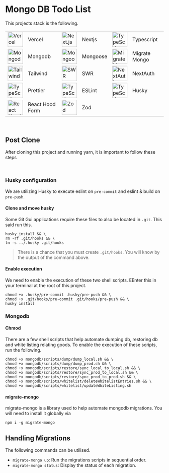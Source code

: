 # Mongo DB Todo List

This projects stack is the following.

<table>
  <tr>
    <td><img src="https://skillicons.dev/icons?i=vercel" width="48" height="48" alt="Vercel" /></td>
    <td>Vercel</td>
    <td><img src="https://skillicons.dev/icons?i=nextjs" width="48" height="48" alt="Next.js" /></td>
    <td>Nextjs</td>
    <td><img src="https://skillicons.dev/icons?i=ts" width="48" height="48" alt="TypeScript" /></td>
    <td>Typescript</td>
  </tr>
  <tr>
    <td><img src="https://skillicons.dev/icons?i=mongodb" width="48" height="48" alt="Mongodb" /></td>
    <td>Mongodb</td>
    <td><img src="https://github.com/PhilipRurka/todo-with-mongodb/blob/main/readme-assets/mongoose.png?raw=true" width="48" height="48" alt="Mongoose" /></td>
    <td>Mongoose</td>
    <td><img src="https://github.com/PhilipRurka/todo-with-mongodb/blob/main/readme-assets/migrate-mongo.png?raw=true" width="48" height="48" alt="Migrate Mongo" /></td>
    <td>Migrate Mongo</td>
  </tr>
  <tr>
    <td><img src="https://skillicons.dev/icons?i=tailwind" width="48" height="48" alt="Tailwind" /></td>
    <td>Tailwind</td>
    <td><img src="https://github.com/PhilipRurka/todo-with-mongodb/blob/main/readme-assets/swr.png?raw=true" width="48" height="48" alt="SWR" /></td>
    <td>SWR</td>
    <td><img src="https://github.com/PhilipRurka/todo-with-mongodb/blob/main/readme-assets/next-auth.png?raw=true" width="48" height="48" alt="NextAuth" /></td>
    <td>NextAuth</td>
  </tr>
  <tr>
    <td><img src="https://github.com/PhilipRurka/todo-with-mongodb/blob/main/readme-assets/prettier.png?raw=true" width="48" height="48" alt="TypeScript" /></td>
    <td>Prettier</td>
    <td><img src="https://github.com/PhilipRurka/todo-with-mongodb/blob/main/readme-assets/eslint.png?raw=true" width="48" height="48" alt="TypeScript" /></td>
    <td>ESLint</td>
    <td><img src="https://github.com/PhilipRurka/todo-with-mongodb/blob/main/readme-assets/husky.png?raw=true" width="48" height="48" alt="TypeScript" /></td>
    <td>Husky</td>
  </tr>
    <td><img src="https://github.com/PhilipRurka/todo-with-mongodb/blob/main/readme-assets/react-hook-form.png?raw=true" width="48" height="48" alt="React Hood Form" /></td>
    <td>React Hood Form</td>
    <td><img src="https://github.com/PhilipRurka/todo-with-mongodb/blob/main/readme-assets/zod.png?raw=true" width="48" height="48" alt="Zod" /></td>
    <td>Zod</td>
  <tr>

  </tr>
</table>

<br/>

## Post Clone

After cloning this project and running yarn, it is important to follow these steps

<br/>

### Husky configuration

We are utilizing Husky to execute eslint on `pre-commit` and eslint & build on `pre-push`.

#### Clone and move husky

Some Git Gui applications require these files to also be located in `.git`. This said run this.

```shell
husky install && \
rm -rf .git/hooks && \
ln -s ../.husky .git/hooks
```

> There is a chance that you must create `.git/hooks`. You will know by the output of the command above.

#### Enable execution

We need to enable the execution of these two shell scripts. EEnter this in your terminal at the root of this project.

```shell
chmod +x .husky/pre-commit .husky/pre-push && \
chmod +x .git/hooks/pre-commit .git/hooks/pre-push && \
husky install
```

### Mongodb

#### Chmod

There are a few shell scripts that help automate dumping db, restoring db and white listing relating goods. To enable the execution of these scripts, run the following.

```shell
chmod +x mongodb/scripts/dump/dump_local.sh && \
chmod +x mongodb/scripts/dump/dump_prod.sh && \
chmod +x mongodb/scripts/restore/sync_local_to_local.sh && \
chmod +x mongodb/scripts/restore/sync_prod_to_local.sh && \
chmod +x mongodb/scripts/restore/sync_prod_to_prod.sh && \
chmod +x mongodb/scripts/whitelist/deleteWhitelistEntries.sh && \
chmod +x mongodb/scripts/whitelist/updateWhiteListing.sh
```

#### migrate-mongo

migrate-mongo is a library used to help automate mongodb migrations. You will need to install it globally via

```shell
npm i -g migrate-mongo
```

## Handling Migrations

The following commands can be utilised.

- `migrate-mongo up`: Run the migrations scripts in sequential order.
- `migrate-mongo status`: Display the status of each migration.
